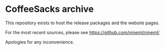 # CoffeeSacks archive

This repository exists to host the release packages and the website pages.

For the most recent sources, please see https://github.com/nineml/nineml/

Apologies for any inconvenience.
